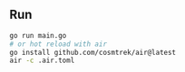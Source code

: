 ## Run

```bash
go run main.go
# or hot reload with air
go install github.com/cosmtrek/air@latest
air -c .air.toml
```

